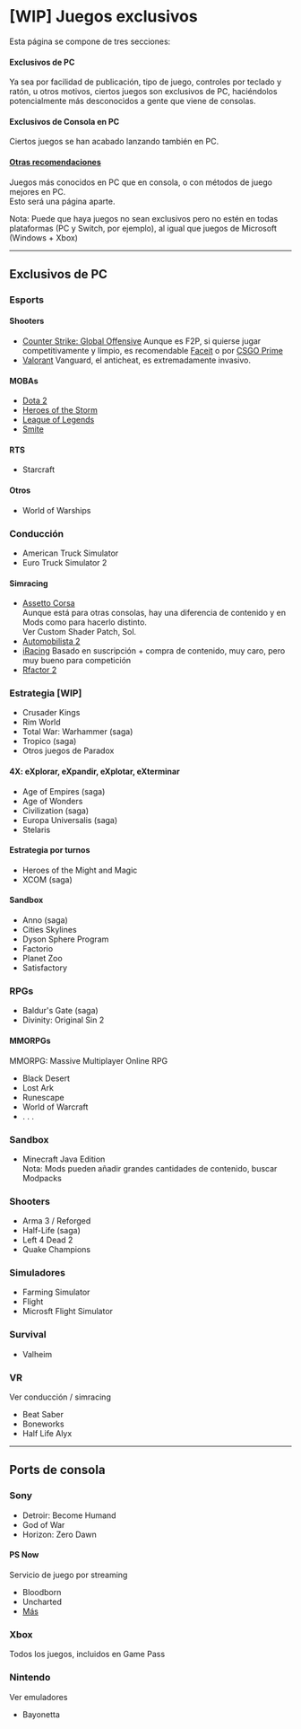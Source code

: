 # [WIP] Juegos exclusivos
Esta página se compone de tres secciones:

#### Exclusivos de PC
Ya sea por facilidad de publicación, tipo de juego, controles por teclado y ratón, u otros motivos, ciertos juegos son exclusivos de PC, haciéndolos potencialmente más desconocidos a gente que viene de consolas.  
#### Exclusivos de Consola en PC 
Ciertos juegos se han acabado lanzando también en PC.
#### [Otras recomendaciones](/docs/Guias/Apps/PCGamingTop.md)
Juegos más conocidos en PC que en consola, o con métodos de juego mejores en PC.  
Esto será una página aparte.

Nota: Puede que haya juegos no sean exclusivos pero no estén en todas plataformas (PC y Switch, por ejemplo), al igual que juegos de Microsoft (Windows + Xbox)  

---

## Exclusivos de PC
### Esports
#### Shooters
- [Counter Strike: Global Offensive](https://store.steampowered.com/app/730/CounterStrike_Global_Offensive/)
    Aunque es F2P, si quierse jugar competitivamente y limpio, es recomendable [Faceit](https://www.faceit.com/es) o por [CSGO Prime](https://store.steampowered.com/sub/54029/)
- [Valorant](https://playvalorant.com/es-es/)
    Vanguard, el anticheat, es extremadamente invasivo.
#### MOBAs
- [Dota 2](https://store.steampowered.com/app/570/Dota_2/)
- [Heroes of the Storm](https://heroesofthestorm.com/es-es/)
- [League of Legends](https://www.leagueoflegends.com/es-es/)
- [Smite](https://store.steampowered.com/app/386360/SMITE/)
#### RTS
- Starcraft
#### Otros
- World of Warships 
### Conducción
- American Truck Simulator
- Euro Truck Simulator 2
#### Simracing
- [Assetto Corsa](https://store.steampowered.com/bundle/6998/Assetto_Corsa_Ultimate_Edition/)  
    Aunque está para otras consolas, hay una diferencia de contenido y en Mods como para hacerlo distinto.  
    Ver Custom Shader Patch, Sol.  
- [Automobilista 2](https://store.steampowered.com/app/1066890/Automobilista_2/)
- [iRacing](https://www.iracing.com/)
    Basado en suscripción + compra de contenido, muy caro, pero muy bueno para competición
- [Rfactor 2](https://store.steampowered.com/app/365960/rFactor_2/)

### Estrategia [WIP]
- Crusader Kings
- Rim World
- Total War: Warhammer (saga)
- Tropico (saga)
- Otros juegos de Paradox
#### 4X: eXplorar, eXpandir, eXplotar, eXterminar  
- Age of Empires (saga)
- Age of Wonders
- Civilization (saga)
- Europa Universalis (saga)
- Stelaris
#### Estrategia por turnos
- Heroes of the Might and Magic
- XCOM (saga)
#### Sandbox
- Anno (saga)
- Cities Skylines
- Dyson Sphere Program
- Factorio
- Planet Zoo
- Satisfactory

### RPGs
- Baldur's Gate (saga)
- Divinity: Original Sin 2
#### MMORPGs
MMORPG: Massive Multiplayer Online RPG  

- Black Desert
- Lost Ark
- Runescape
- World of Warcraft  
- . . .
### Sandbox
- Minecraft Java Edition  
    Nota: Mods pueden añadir grandes cantidades de contenido, buscar Modpacks

### Shooters
- Arma 3 / Reforged
- Half-Life (saga)
- Left 4 Dead 2
- Quake Champions

### Simuladores

- Farming Simulator
- Flight
- Microsft Flight Simulator

### Survival
- Valheim

### VR
Ver conducción / simracing

- Beat Saber
- Boneworks
- Half Life Alyx

---

## Ports de consola
### Sony
- Detroir: Become Humand
- God of War
- Horizon: Zero Dawn

#### PS Now
Servicio de juego por streaming

- Bloodborn
- Uncharted
- [Más](https://www.playstation.com/es-es/ps-now/ps-now-games/)

### Xbox
Todos los juegos, incluidos en Game Pass

### Nintendo
Ver emuladores

- Bayonetta
